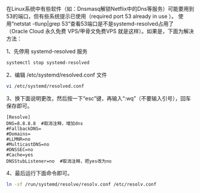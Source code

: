 在Linux系统中有些软件（如：Dnsmasq解锁Netflix中的Dns等服务）可能要用到53的端口，但有些系统提示已使用（required port 53 already in use ）。
使用“netstat -tlunp|grep 53”查看53端口是不是systemd-resolved占用了（Oracle Cloud 永久免费 VPS/甲骨文免费VPS 就是这样）。如果是，下面为解决方法：

1、先停用 systemd-resolved 服务
```bash
systemctl stop systemd-resolved
```
2、编辑 /etc/systemd/resolved.conf 文件
```bash
vi /etc/systemd/resolved.conf
```
3、换下面说明更改，然后按一下“esc”键，再输入“:wq”（不要输入引号），回车保存即可。
```
[Resolve]
DNS=8.8.8.8  #取消注释，增加dns
#FallbackDNS=
#Domains=
#LLMNR=no
#MulticastDNS=no
#DNSSEC=no
#Cache=yes
DNSStubListener=no  #取消注释，把yes改为no
```
4、最后运行下面命令即可。
```bash
ln -sf /run/systemd/resolve/resolv.conf /etc/resolv.conf
```